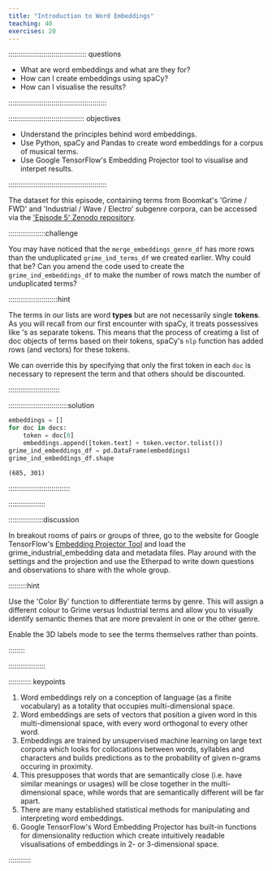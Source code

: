 ```yaml
---
title: "Introduction to Word Embeddings"
teaching: 40
exercises: 20
---
```


:::::::::::::::::::::::::::::::::::::: questions 

- What are word embeddings and what are they for?
- How can I create embeddings using spaCy?
- How can I visualise the results?

::::::::::::::::::::::::::::::::::::::::::::::::

::::::::::::::::::::::::::::::::::::: objectives

- Understand the principles behind word embeddings.
- Use Python, spaCy and Pandas to create word embeddings for a corpus of musical terms.
- Use Google TensorFlow's Embedding Projector tool to visualise and interpet results.

::::::::::::::::::::::::::::::::::::::::::::::::

The dataset for this episode, containing terms from Boomkat's 'Grime / FWD' and 'Industrial / Wave / Electro' subgenre corpora, can be accessed via the ['Episode 5' Zenodo repository](https://zenodo.org/records/10931458).

::::::::::::::::::challenge

You may have noticed that the ```merge_embeddings_genre_df``` has more rows than the unduplicated ```grime_ind_terms_df``` we created earlier. Why could that be? Can you amend the code used to create the ```grime_ind_embeddings_df``` to make the number of rows match the number of unduplicated terms?

::::::::::::::::::::::::hint 

The terms in our lists are word **types** but are not necessarily single **tokens**. As you will recall from our first encounter with spaCy, it treats possessives like 's as separate tokens. This means that the process of creatimg a list of doc objects of terms based on their tokens, spaCy's ```nlp``` function has added rows (and vectors) for these tokens.

We can override this by specifying that only the first token in each ```doc``` is necessary to represent the term and that others should be discounted.

:::::::::::::::::::::::::

:::::::::::::::::::::::::::::solution

```python
embeddings = []
for doc in docs:
    token = doc[0]
    embeddings.append([token.text] + token.vector.tolist())
grime_ind_embeddings_df = pd.DataFrame(embeddings)
grime_ind_embeddings_df.shape
```
```
(685, 301)
```

::::::::::::::::::::::::::::::

::::::::::::::::::


:::::::::::::::::discussion

In breakout rooms of pairs or groups of three, go to the website for Google TensorFlow's [Embedding Projector Tool](https://projector.tensorflow.org/) and load the grime_industrial_embedding data and metadata files. Play around with the settings and the projection and use the Etherpad to write down questions and observations to share with the whole group.

:::::::::hint

Use the 'Color By' function to differentiate terms by genre. This will assign a different colour to Grime versus Industrial terms and allow you to visually identify semantic themes that are more prevalent in one or the other genre.

Enable the 3D labels mode to see the terms themselves rather than points.

::::::::

::::::::::::::::::

::::::::::: keypoints

1. Word embeddings rely on a conception of language (as a finite vocabulary) as a totality that occupies multi-dimensional space.
2. Word embeddings are sets of vectors that position a given word in this multi-dimensional space, with every word orthogonal to every other word.
3. Embeddings are trained by unsupervised machine learning on large text corpora which looks for collocations between words, syllables and characters and builds predictions as to the probability of given n-grams occuring in proximity.
4. This presupposes that words that are semantically close (i.e. have similar meanings or usages) will be close together in the multi-dimensional space, while words that are semantically different will be far apart.
5. There are many established statistical methods for manipulating and interpreting word embeddings.
6. Google TensorFlow's Word Embedding Projector has built-in functions for dimensionality reduction which create intuitively readable visualisations of embeddings in 2- or 3-dimensional space.

::::::::::: 
